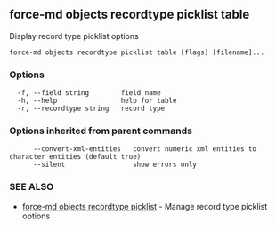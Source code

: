 ## force-md objects recordtype picklist table

Display record type picklist options

```
force-md objects recordtype picklist table [flags] [filename]...
```

### Options

```
  -f, --field string        field name
  -h, --help                help for table
  -r, --recordtype string   record type
```

### Options inherited from parent commands

```
      --convert-xml-entities   convert numeric xml entities to character entities (default true)
      --silent                 show errors only
```

### SEE ALSO

* [force-md objects recordtype picklist](force-md_objects_recordtype_picklist.md)	 - Manage record type picklist options

